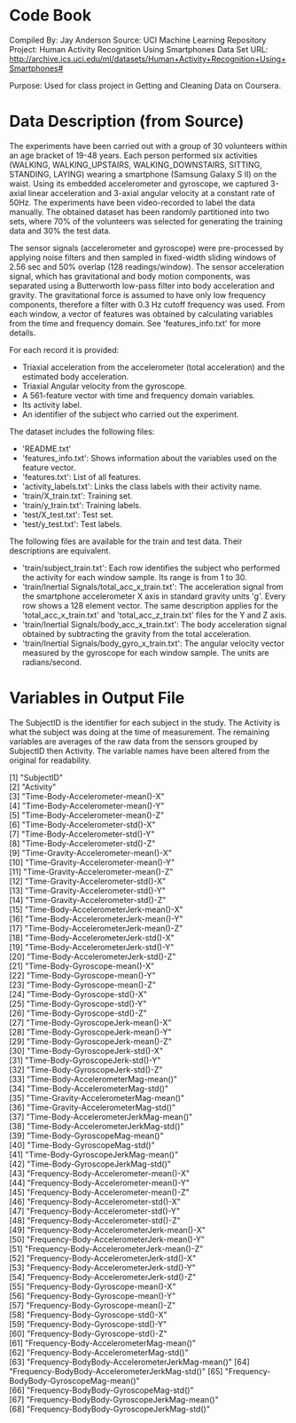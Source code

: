 # Code Book

Compiled By: Jay Anderson
Source: UCI Machine Learning Repository
Project: Human Activity Recognition Using Smartphones Data Set 
URL: http://archive.ics.uci.edu/ml/datasets/Human+Activity+Recognition+Using+Smartphones#

Purpose: Used for class project in Getting and Cleaning Data on Coursera.

# Data Description (from Source)

The experiments have been carried out with a group of 30 volunteers within an age bracket of 19-48 years. Each person performed six activities (WALKING, WALKING_UPSTAIRS, WALKING_DOWNSTAIRS, SITTING, STANDING, LAYING) wearing a smartphone (Samsung Galaxy S II) on the waist. Using its embedded accelerometer and gyroscope, we captured 3-axial linear acceleration and 3-axial angular velocity at a constant rate of 50Hz. The experiments have been video-recorded to label the data manually. The obtained dataset has been randomly partitioned into two sets, where 70% of the volunteers was selected for generating the training data and 30% the test data. 

The sensor signals (accelerometer and gyroscope) were pre-processed by applying noise filters and then sampled in fixed-width sliding windows of 2.56 sec and 50% overlap (128 readings/window). The sensor acceleration signal, which has gravitational and body motion components, was separated using a Butterworth low-pass filter into body acceleration and gravity. The gravitational force is assumed to have only low frequency components, therefore a filter with 0.3 Hz cutoff frequency was used. From each window, a vector of features was obtained by calculating variables from the time and frequency domain. See 'features_info.txt' for more details. 

For each record it is provided:

- Triaxial acceleration from the accelerometer (total acceleration) and the estimated body acceleration.
- Triaxial Angular velocity from the gyroscope. 
- A 561-feature vector with time and frequency domain variables. 
- Its activity label. 
- An identifier of the subject who carried out the experiment.

The dataset includes the following files:

- 'README.txt'
- 'features_info.txt': Shows information about the variables used on the feature vector.
- 'features.txt': List of all features.
- 'activity_labels.txt': Links the class labels with their activity name.
- 'train/X_train.txt': Training set.
- 'train/y_train.txt': Training labels.
- 'test/X_test.txt': Test set.
- 'test/y_test.txt': Test labels.

The following files are available for the train and test data. Their descriptions are equivalent. 

- 'train/subject_train.txt': Each row identifies the subject who performed the activity for each window sample. Its range is from 1 to 30. 
- 'train/Inertial Signals/total_acc_x_train.txt': The acceleration signal from the smartphone accelerometer X axis in standard gravity units 'g'. Every row shows a 128 element vector. The same description applies for the 'total_acc_x_train.txt' and 'total_acc_z_train.txt' files for the Y and Z axis. 
- 'train/Inertial Signals/body_acc_x_train.txt': The body acceleration signal obtained by subtracting the gravity from the total acceleration. 
- 'train/Inertial Signals/body_gyro_x_train.txt': The angular velocity vector measured by the gyroscope for each window sample. The units are radians/second. 

# Variables in Output File 

The SubjectID is the identifier for each subject in the study. The Activity is what the subject was doing at the time of measurement. The remaining variables are averages of the raw data from the sensors grouped by SubjectID then Activity. The variable names have been altered from the original for readability.

 [1] "SubjectID"                                     
 [2] "Activity"                                      
 [3] "Time-Body-Accelerometer-mean()-X"              
 [4] "Time-Body-Accelerometer-mean()-Y"              
 [5] "Time-Body-Accelerometer-mean()-Z"              
 [6] "Time-Body-Accelerometer-std()-X"               
 [7] "Time-Body-Accelerometer-std()-Y"               
 [8] "Time-Body-Accelerometer-std()-Z"               
 [9] "Time-Gravity-Accelerometer-mean()-X"           
[10] "Time-Gravity-Accelerometer-mean()-Y"           
[11] "Time-Gravity-Accelerometer-mean()-Z"           
[12] "Time-Gravity-Accelerometer-std()-X"            
[13] "Time-Gravity-Accelerometer-std()-Y"            
[14] "Time-Gravity-Accelerometer-std()-Z"            
[15] "Time-Body-AccelerometerJerk-mean()-X"          
[16] "Time-Body-AccelerometerJerk-mean()-Y"          
[17] "Time-Body-AccelerometerJerk-mean()-Z"          
[18] "Time-Body-AccelerometerJerk-std()-X"           
[19] "Time-Body-AccelerometerJerk-std()-Y"           
[20] "Time-Body-AccelerometerJerk-std()-Z"           
[21] "Time-Body-Gyroscope-mean()-X"                  
[22] "Time-Body-Gyroscope-mean()-Y"                  
[23] "Time-Body-Gyroscope-mean()-Z"                  
[24] "Time-Body-Gyroscope-std()-X"                   
[25] "Time-Body-Gyroscope-std()-Y"                   
[26] "Time-Body-Gyroscope-std()-Z"                   
[27] "Time-Body-GyroscopeJerk-mean()-X"              
[28] "Time-Body-GyroscopeJerk-mean()-Y"              
[29] "Time-Body-GyroscopeJerk-mean()-Z"              
[30] "Time-Body-GyroscopeJerk-std()-X"               
[31] "Time-Body-GyroscopeJerk-std()-Y"               
[32] "Time-Body-GyroscopeJerk-std()-Z"               
[33] "Time-Body-AccelerometerMag-mean()"             
[34] "Time-Body-AccelerometerMag-std()"              
[35] "Time-Gravity-AccelerometerMag-mean()"          
[36] "Time-Gravity-AccelerometerMag-std()"           
[37] "Time-Body-AccelerometerJerkMag-mean()"         
[38] "Time-Body-AccelerometerJerkMag-std()"          
[39] "Time-Body-GyroscopeMag-mean()"                 
[40] "Time-Body-GyroscopeMag-std()"                  
[41] "Time-Body-GyroscopeJerkMag-mean()"             
[42] "Time-Body-GyroscopeJerkMag-std()"              
[43] "Frequency-Body-Accelerometer-mean()-X"         
[44] "Frequency-Body-Accelerometer-mean()-Y"         
[45] "Frequency-Body-Accelerometer-mean()-Z"         
[46] "Frequency-Body-Accelerometer-std()-X"          
[47] "Frequency-Body-Accelerometer-std()-Y"          
[48] "Frequency-Body-Accelerometer-std()-Z"          
[49] "Frequency-Body-AccelerometerJerk-mean()-X"     
[50] "Frequency-Body-AccelerometerJerk-mean()-Y"     
[51] "Frequency-Body-AccelerometerJerk-mean()-Z"     
[52] "Frequency-Body-AccelerometerJerk-std()-X"      
[53] "Frequency-Body-AccelerometerJerk-std()-Y"      
[54] "Frequency-Body-AccelerometerJerk-std()-Z"      
[55] "Frequency-Body-Gyroscope-mean()-X"             
[56] "Frequency-Body-Gyroscope-mean()-Y"             
[57] "Frequency-Body-Gyroscope-mean()-Z"             
[58] "Frequency-Body-Gyroscope-std()-X"              
[59] "Frequency-Body-Gyroscope-std()-Y"              
[60] "Frequency-Body-Gyroscope-std()-Z"              
[61] "Frequency-Body-AccelerometerMag-mean()"        
[62] "Frequency-Body-AccelerometerMag-std()"         
[63] "Frequency-BodyBody-AccelerometerJerkMag-mean()"
[64] "Frequency-BodyBody-AccelerometerJerkMag-std()" 
[65] "Frequency-BodyBody-GyroscopeMag-mean()"        
[66] "Frequency-BodyBody-GyroscopeMag-std()"         
[67] "Frequency-BodyBody-GyroscopeJerkMag-mean()"    
[68] "Frequency-BodyBody-GyroscopeJerkMag-std()"
